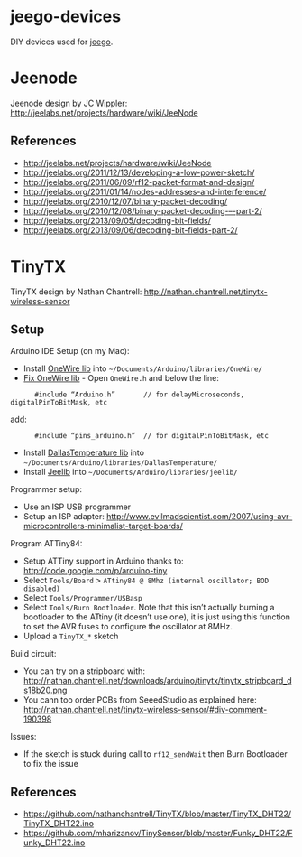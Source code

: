 jeego-devices
=============

DIY devices used for [jeego](https://github.com/aymerick/jeego).


Jeenode
=======

Jeenode design by JC Wippler: <http://jeelabs.net/projects/hardware/wiki/JeeNode>

References
----------

  - <http://jeelabs.net/projects/hardware/wiki/JeeNode>
  - <http://jeelabs.org/2011/12/13/developing-a-low-power-sketch/>
  - <http://jeelabs.org/2011/06/09/rf12-packet-format-and-design/>
  - <http://jeelabs.org/2011/01/14/nodes-addresses-and-interference/>
  - <http://jeelabs.org/2010/12/07/binary-packet-decoding/>
  - <http://jeelabs.org/2010/12/08/binary-packet-decoding-–-part-2/>
  - <http://jeelabs.org/2013/09/05/decoding-bit-fields/>
  - <http://jeelabs.org/2013/09/06/decoding-bit-fields-part-2/>

TinyTX
======

TinyTX design by Nathan Chantrell: <http://nathan.chantrell.net/tinytx-wireless-sensor>

Setup
-----

Arduino IDE Setup (on my Mac):

  - Install [OneWire lib](http://www.pjrc.com/teensy/arduino_libraries/OneWire.zip) into `~/Documents/Arduino/libraries/OneWire/`
  - [Fix OneWire lib](http://arduino.cc/forum/index.php/topic,91491.msg687523.html#msg687523) - Open `OneWire.h` and below the line:
```
      #include “Arduino.h”       // for delayMicroseconds, digitalPinToBitMask, etc
```
add:
```
      #include “pins_arduino.h”  // for digitalPinToBitMask, etc
```
  - Install [DallasTemperature lib](http://download.milesburton.com/Arduino/MaximTemperature/DallasTemperature_LATEST.zip) into `~/Documents/Arduino/libraries/DallasTemperature/`
  - Install [Jeelib](https://github.com/jcw/jeelib) into `~/Documents/Arduino/libraries/jeelib/`

Programmer setup:

  - Use an ISP USB programmer
  - Setup an ISP adapter: <http://www.evilmadscientist.com/2007/using-avr-microcontrollers-minimalist-target-boards/>

Program ATTiny84:

  - Setup ATTiny support in Arduino thanks to: <http://code.google.com/p/arduino-tiny>
  - Select `Tools/Board` > `ATtiny84 @ 8Mhz (internal oscillator; BOD disabled)`
  - Select `Tools/Programmer/USBasp`
  - Select `Tools/Burn Bootloader`. Note that this isn’t actually burning a bootloader to the ATtiny (it doesn’t use one), it is just using this function to set the AVR fuses to configure the oscillator at 8MHz.
  - Upload a `TinyTX_*` sketch

Build circuit:

  - You can try on a stripboard with: <http://nathan.chantrell.net/downloads/arduino/tinytx/tinytx_stripboard_ds18b20.png>
  - You cann too order PCBs from SeeedStudio as explained here: <http://nathan.chantrell.net/tinytx-wireless-sensor/#div-comment-190398>

Issues:

  - If the sketch is stuck during call to `rf12_sendWait` then Burn Bootloader to fix the issue

References
----------

  - <https://github.com/nathanchantrell/TinyTX/blob/master/TinyTX_DHT22/TinyTX_DHT22.ino>
  - <https://github.com/mharizanov/TinySensor/blob/master/Funky_DHT22/Funky_DHT22.ino>
